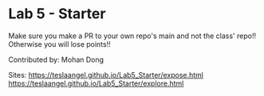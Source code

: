 # Lab 5 - Starter
Make sure you make a PR to your own repo's main and not the class' repo!! Otherwise you will lose points!!

Contributed by: Mohan Dong

Sites:
https://teslaangel.github.io/Lab5_Starter/expose.html
https://teslaangel.github.io/Lab5_Starter/explore.html